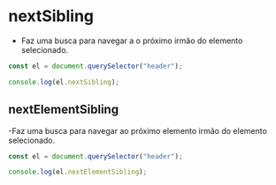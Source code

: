 # nextSibling

- Faz uma busca para navegar a o próximo irmão do elemento selecionado.

```js
const el = document.querySelector("header");

console.log(el.nextSibling);
```

## nextElementSibling

-Faz uma busca para navegar ao próximo elemento irmão do elemento selecionado.

```js
const el = document.querySelector("header");

console.log(el.nextElementSibling);
```
